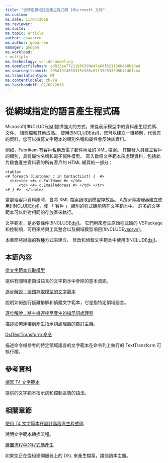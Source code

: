 ```yaml
---
title: "從特定領域語言產生程式碼 |Microsoft 文件"
ms.custom: 
ms.date: 11/04/2016
ms.reviewer: 
ms.suite: 
ms.topic: article
author: gewarren
ms.author: gewarren
manager: ghogen
ms.workload:
- multiple
ms.technology: vs-ide-modeling
ms.openlocfilehash: ad823ee772119f6398e47e6df6211360468b13ad
ms.sourcegitcommit: 205d15f4558315e585c67f33d5335d5b41d0fcea
ms.translationtype: MT
ms.contentlocale: zh-TW
ms.lasthandoff: 02/09/2018
---
```

# <a name="generating-code-from-a-domain-specific-language"></a>從網域指定的語言產生程式碼
Microsoft[!INCLUDE[dsl](../modeling/includes/dsl_md.md)]提供強大的方式，來從表示模型中的資料產生程式碼、 文件、 組態檔和其他成品。 使用[!INCLUDE[dsl](../modeling/includes/dsl_md.md)]，您可以建立一組類別，代表您的資料，您可以撰寫文字範本的類別名稱和屬性會反映該資料。  
  
 例如，Fabrikam 有客戶名稱及電子郵件地址的 XML 檔案。 其開發人員建立客戶的類別，具有屬性名稱和電子郵件模型。 寫入數個文字範本來處理資料，包括此片段會產生資料表的所有客戶的 HTML 網頁的一部分：  
  
```  
<table>  
<# foreach (Customer c in ContactList) {  #>  
  <tr><td> <#= c.FullName #> </td>   
      <td> <#= c.EmailAddress #> </td> </tr>  
<# } #>  </table>  
```  
  
 當處理客戶資料庫時，會將 XML 檔案讀取到模型存放區。 A*指示詞處理器*建立使用[!INCLUDE[dsl](../modeling/includes/dsl_md.md)]，使 「 客戶 」 類別的程式碼能夠在文字範本中。 許多的文字範本可以針對相同的存放區來執行。  
  
 文字範本，是必要條件[!INCLUDE[dsl](../modeling/includes/dsl_md.md)]。 它們用來產生原始程式碼的 VSPackage 和控制項，可用來將與工具整合以及網域模型項目[!INCLUDE[vsprvs](../code-quality/includes/vsprvs_md.md)]。  
  
 本章節將討論的數種方式來建立、 修改和偵錯文字範本中使用[!INCLUDE[dsl](../modeling/includes/dsl_md.md)]。  
  
## <a name="in-this-section"></a>本節內容  
 [從文字範本存取模型](../modeling/accessing-models-from-text-templates.md)  
  
 提供有關特定領域語言的文字範本中參照的基本資訊。  
  
 [逐步解說：偵錯存取模型的文字範本](../modeling/walkthrough-debugging-a-text-template-that-accesses-a-model.md)  
  
 說明如何進行疑難排解和偵錯文字範本，它是指特定領域語言。  
  
 [逐步解說：將主機連接至產生的指示詞處理器](../modeling/walkthrough-connecting-a-host-to-a-generated-directive-processor.md)  
  
 描述如何連接到產生指示詞處理器的自訂主機。  
  
 [DslTextTransform 命令](../modeling/the-dsltexttransform-command.md)  
  
 描述命令檔參考的特定領域語言的文字範本在命令列上執行的 TextTransform 可執行檔。  
  
## <a name="reference"></a>參考資料  
 [撰寫 T4 文字範本](../modeling/writing-a-t4-text-template.md)  
  
 提供的文字範本指示詞和控制區塊的語法。  
  
## <a name="related-sections"></a>相關章節  
 [使用 T4 文字範本在設計階段產生程式碼](../modeling/design-time-code-generation-by-using-t4-text-templates.md)  
  
 說明文字範本轉換流程。  
  
 [建置流程中的程式碼產生](../modeling/code-generation-in-a-build-process.md)  
  
 如果您正在從組建伺服器上的 DSL 來產生檔案，請閱讀本主題。
